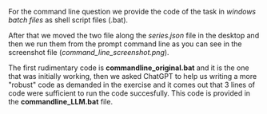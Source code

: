 For the command line question we provide the code of the task in *windows batch files* as shell script files (.bat). 

After that we moved the two file along the *series.json* file in the desktop and then we run them from the prompt command line as you can
see in the screenshot file (*command_line_screenshot.png*). 

The first rudimentary code is **commandline_original.bat** and it is the one that was initially working, then we asked ChatGPT to help us
writing a more "robust" code as demanded in the exercise and it comes out that 3 lines of code were sufficient to run the code
succesfully. This code is provided in the **commandline_LLM.bat** file.
